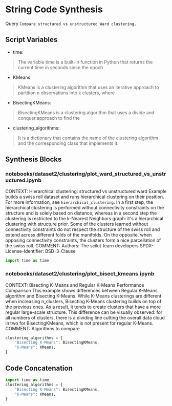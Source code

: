 # String Code Synthesis
Query `Compare structured vs unstructured Ward clustering.`
## Script Variables
- time:<br>
>The variable time is a built-in function in Python that returns the current time in seconds since the epoch
- KMeans:<br>
>KMeans is a clustering algorithm that uses an iterative approach to partition n observations into k clusters, where
- BisectingKMeans:<br>
>BisectingKMeans is a clustering algorithm that uses a divide and conquer approach to find the
- clustering_algorithms:<br>
>It is a dictionary that contains the name of the clustering algorithm and the corresponding class that implements it.
## Synthesis Blocks
### notebooks/dataset2/clustering/plot_ward_structured_vs_unstructured.ipynb
CONTEXT:   Hierarchical clustering: structured vs unstructured ward  Example builds a swiss roll dataset and runs hierarchical clustering on their
position.  For more information, see `hierarchical_clustering`.  In a first step, the hierarchical clustering is performed without connectivity
constraints on the structure and is solely based on distance, whereas in a second step the clustering is restricted to the k-Nearest Neighbors graph:
it's a hierarchical clustering with structure prior.  Some of the clusters learned without connectivity constraints do not respect the structure of
the swiss roll and extend across different folds of the manifolds. On the opposite, when opposing connectivity constraints, the clusters form a nice
parcellation of the swiss roll.  COMMENT: Authors: The scikit-learn developers SPDX-License-Identifier: BSD-3-Clause
```python
import time as time
```

### notebooks/dataset2/clustering/plot_bisect_kmeans.ipynb
CONTEXT:   Bisecting K-Means and Regular K-Means Performance Comparison  This example shows differences between Regular K-Means algorithm and
Bisecting K-Means.  While K-Means clusterings are different when increasing n_clusters, Bisecting K-Means clustering builds on top of the previous
ones. As a result, it tends to create clusters that have a more regular large-scale structure. This difference can be visually observed: for all
numbers of clusters, there is a dividing line cutting the overall data cloud in two for BisectingKMeans, which is not present for regular K-Means.
COMMENT: Algorithms to compare
```python
clustering_algorithms = {
    "Bisecting K-Means": BisectingKMeans,
    "K-Means": KMeans,
}
```

## Code Concatenation
```python
import time as time
clustering_algorithms = {
    "Bisecting K-Means": BisectingKMeans,
    "K-Means": KMeans,
}
```
